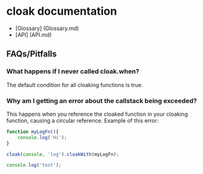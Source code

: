 # cloak documentation

* [Glossary] (Glossary.md)
* [API] (API.md)

## FAQs/Pitfalls

### What happens if I never called cloak.when?
The default condition for all cloaking functions is true.

### Why am I getting an error about the callstack being exceeded?
This happens when you reference the cloaked function in your cloaking function, causing a circular reference.
Example of this error:

```js
function myLogFn(){
    console.log('Hi');
}

cloak(console, 'log').cloakWith(myLogFn);

console.log('test');
```

